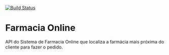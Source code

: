 [![Build Status](https://travis-ci.com/VictorJunior/farmacia-online.svg?branch=master)](https://travis-ci.com/VictorJunior/farmacia-online)
# Farmacia Online

API do Sistema de Farmacia Online que localiza a farmácia mais próxima do cliente para fazer o pedido.
